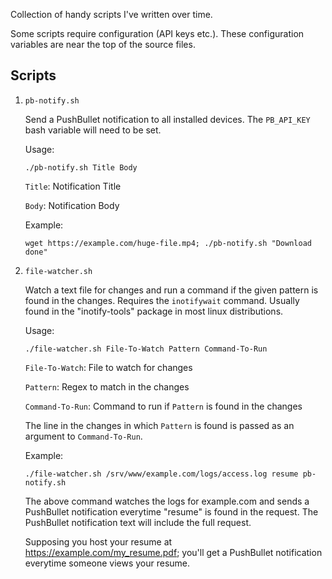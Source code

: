 Collection of handy scripts I've written over time.

Some scripts require configuration (API keys etc.). These configuration
variables are near the top of the source files.

## Scripts

1. `pb-notify.sh`

    Send a PushBullet notification to all installed devices.
    The `PB_API_KEY` bash variable will need to be set.

    Usage:

    `./pb-notify.sh Title Body`

    `Title`: Notification Title

    `Body`: Notification Body

    Example:

    `wget https://example.com/huge-file.mp4; ./pb-notify.sh "Download done"`



2. `file-watcher.sh`

    Watch a text file for changes and run a command if the given pattern is
    found in the changes.
    Requires the `inotifywait` command. Usually found in the "inotify-tools"
    package in most linux distributions.

    Usage:

    `./file-watcher.sh File-To-Watch Pattern Command-To-Run`

    `File-To-Watch`: File to watch for changes

    `Pattern`: Regex to match in the changes

    `Command-To-Run`: Command to run if `Pattern` is found in the changes

    The line in the changes in which `Pattern` is found is passed as an
    argument to `Command-To-Run`.

    Example:

    `./file-watcher.sh /srv/www/example.com/logs/access.log resume pb-notify.sh`

    The above command watches the logs for example.com and sends a PushBullet
    notification everytime "resume" is found in the request. The PushBullet
    notification text will include the full request.

    Supposing you host your resume at https://example.com/my_resume.pdf; you'll
    get a PushBullet notification everytime someone views your resume.
